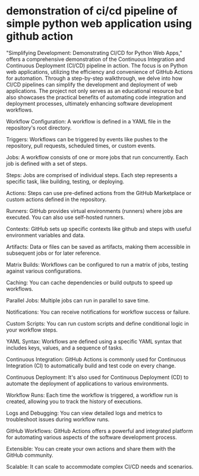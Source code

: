 
# demonstration of ci/cd pipeline of simple python web application using github action

"Simplifying Development: Demonstrating CI/CD for Python Web Apps," offers a comprehensive demonstration of the Continuous Integration and Continuous Deployment (CI/CD) pipeline in action. The focus is on Python web applications, utilizing the efficiency and convenience of GitHub Actions for automation. Through a step-by-step walkthrough, we delve into how CI/CD pipelines can simplify the development and deployment of web applications. The project not only serves as an educational resource but also showcases the practical benefits of automating code integration and deployment processes, ultimately enhancing software development workflows.


Workflow Configuration: A workflow is defined in a YAML file in the repository's root directory.

Triggers: Workflows can be triggered by events like pushes to the repository, pull requests, scheduled times, or custom events.

Jobs: A workflow consists of one or more jobs that run concurrently. Each job is defined with a set of steps.

Steps: Jobs are comprised of individual steps. Each step represents a specific task, like building, testing, or deploying.

Actions: Steps can use pre-defined actions from the GitHub Marketplace or custom actions defined in the repository.

Runners: GitHub provides virtual environments (runners) where jobs are executed. You can also use self-hosted runners.

Contexts: GitHub sets up specific contexts like github and steps with useful environment variables and data.

Artifacts: Data or files can be saved as artifacts, making them accessible in subsequent jobs or for later reference.

Matrix Builds: Workflows can be configured to run a matrix of jobs, testing against various configurations.

Caching: You can cache dependencies or build outputs to speed up workflows.

Parallel Jobs: Multiple jobs can run in parallel to save time.

Notifications: You can receive notifications for workflow success or failure.

Custom Scripts: You can run custom scripts and define conditional logic in your workflow steps.

YAML Syntax: Workflows are defined using a specific YAML syntax that includes keys, values, and a sequence of tasks.

Continuous Integration: GitHub Actions is commonly used for Continuous Integration (CI) to automatically build and test code on every change.

Continuous Deployment: It's also used for Continuous Deployment (CD) to automate the deployment of applications to various environments.

Workflow Runs: Each time the workflow is triggered, a workflow run is created, allowing you to track the history of executions.

Logs and Debugging: You can view detailed logs and metrics to troubleshoot issues during workflow runs.

GitHub Workflows: GitHub Actions offers a powerful and integrated platform for automating various aspects of the software development process.

Extensible: You can create your own actions and share them with the GitHub community.

Scalable: It can scale to accommodate complex CI/CD needs and scenarios.
